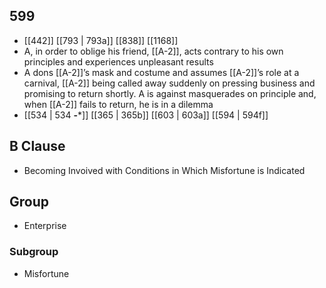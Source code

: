 ## 599
- [[442]] [[793 | 793a]] [[838]] [[1168]] 
- A, in order to oblige his friend, [[A-2]], acts contrary to his own principles and experiences unpleasant results
- A dons [[A-2]]’s mask and costume and assumes [[A-2]]’s role at a carnival, [[A-2]] being called away suddenly on pressing business and promising to return shortly. A is against masquerades on principle and, when [[A-2]] fails to return, he is in a dilemma
- [[534 | 534 **-***]] [[365 | 365b]] [[603 | 603a]] [[594 | 594f]] 

## B Clause
- Becoming Invoived with Conditions in Which Misfortune is Indicated

## Group
- Enterprise

### Subgroup
- Misfortune

